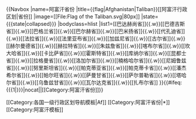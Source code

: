 {{Navbox
|name=阿富汗省份
|title={{flag|Afghanistan|Taliban}}[[阿富汗行政区划|省份]]
|image=[[File:Flag of the Taliban.svg|80px]]
|state={{{state<includeonly>|collapsed</includeonly>}}}
|bodyclass=hlist
|list1=[[巴达赫尚省]]{{.w}}[[巴德吉斯省]]{{.w}}[[巴格兰省]]{{.w}}[[巴尔赫省]]{{.w}}[[巴米扬省]]{{.w}}[[代孔迪省]]{{.w}}[[法拉省]]{{.w}}[[法里亚布省]]{{.w}}[[加兹尼省]]{{.w}}[[古尔省]]{{.w}}[[赫尔曼德省]]{{.w}}[[赫拉特省]]{{.w}}[[朱兹詹省]]{{.w}}[[喀布尔省]]{{.w}}[[坎大哈省]]{{.w}}[[卡比萨省]]{{.w}}[[霍斯特省]]{{.w}}[[库纳尔省]]{{.w}}[[昆都士省]]{{.w}}[[拉格曼省]]{{.w}}[[洛加尔省]]{{.w}}[[楠格哈尔省]]{{.w}}[[尼姆鲁兹省]]{{.w}}[[努里斯坦省]]{{.w}}[[帕克蒂亚省]]{{.w}}[[帕克蒂卡省]]{{.w}}[[潘杰希尔省]]{{.w}}[[帕尔旺省]]{{.w}}[[萨曼甘省]]{{.w}}[[萨尔普勒省]]{{.w}}[[塔哈尔省]]{{.w}}[[乌鲁兹甘省]]{{.w}}[[瓦尔达克省]]{{.w}}[[扎布尔省]]
}}<includeonly>{{#ifeq:{{{1|}}}|nocat||[[Category:阿富汗省份]]}}</includeonly><noinclude>

[[Category:各国一级行政区划导航模板|Af]]
[[Category:阿富汗省份|*]]
[[Category:阿富汗模板]]
</noinclude>